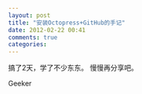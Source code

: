 ```yaml
---
layout: post
title: "安装Octopress+GitHub的手记"
date: 2012-02-22 00:41
comments: true
categories: 
---
```


搞了2天，学了不少东东。
慢慢再分享吧。

Geeker
